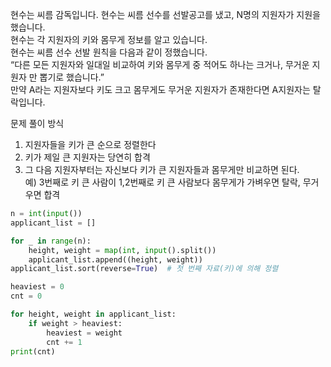 현수는 씨름 감독입니다. 현수는 씨름 선수를 선발공고를 냈고, N명의 지원자가 지원을 했습니다.<br>
 현수는 각 지원자의 키와 몸무게 정보를 알고 있습니다.<br>
현수는 씨름 선수 선발 원칙을 다음과 같이 정했습니다.<br>
“다른 모든 지원자와 일대일 비교하여 키와 몸무게 중 적어도 하나는 크거나, 무거운 지원자 만 뽑기로 했습니다.”
<br>만약 A라는 지원자보다 키도 크고 몸무게도 무거운 지원자가 존재한다면 A지원자는 탈락입니다.

문제 풀이 방식
1. 지원자들을 키가 큰 순으로 정렬한다
2. 키가 제일 큰 지원자는 당연히 합격
3. 그 다음 지원자부터는 자신보다 키가 큰 지원자들과 몸무게만 비교하면 된다.<br>
예) 3번째로 키 큰 사람이 1,2번째로 키 큰 사람보다 몸무게가 가벼우면 탈락, 무거우면 합격

```python
n = int(input())
applicant_list = []

for _ in range(n):
    height, weight = map(int, input().split())
    applicant_list.append((height, weight))
applicant_list.sort(reverse=True)  # 첫 번째 자료(키)에 의해 정렬

heaviest = 0
cnt = 0

for height, weight in applicant_list:
    if weight > heaviest:
        heaviest = weight
        cnt += 1
print(cnt)

```